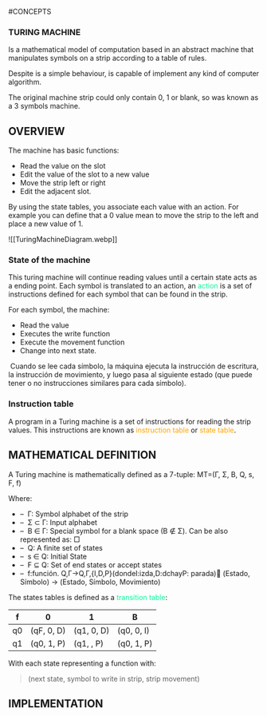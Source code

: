 #CONCEPTS 

### TURING MACHINE

Is a mathematical model of computation based in an abstract machine that manipulates symbols on a strip according to a table of rules. 

Despite is a simple behaviour, is capable of implement any kind of computer algorithm. 


The original machine strip could only contain 0, 1 or blank, so was known as a 3 symbols machine. 

## OVERVIEW

The machine has basic functions: 
* Read the value on the slot
* Edit the value of the slot to a new value
* Move the strip left or right
* Edit the adjacent slot. 

By using the state tables, you associate each value with an action. For example you can define that a 0 value mean to move the strip to the left and place a new value of 1. 

![[TuringMachineDiagram.webp]]

### State of the machine

This turing machine will continue reading values until a certain state acts as a ending point. 
Each symbol is translated to an action, an <span style="color:MediumSpringGreen;">action</span> is a set of instructions defined for each symbol that can be found in the strip. 

For each symbol, the machine: 
* Read the value
* Executes the write function
* Execute the movement function 
* Change into next state. 

 Cuando se lee cada símbolo, la máquina ejecuta la instrucción de escritura, la instrucción de movimiento, y luego pasa al siguiente estado (que puede tener o no instrucciones similares para cada símbolo).

### Instruction table

A program in a Turing machine is a set of instructions for reading the strip values. 
This instructions are known as <span style="color:orange;">instruction table</span> or <span style="color:orange;">state table</span>. 

## MATHEMATICAL DEFINITION

A Turing machine is mathematically defined as a 7-tuple: MT=(Γ, Σ, B, Q, s, F, f)

Where: 

- –  Γ: Symbol alphabet of the strip
- –  Σ ⊂ Γ: Input alphabet 
- –  B ∈ Γ: Special symbol for a blank space (B ∉ Σ). Can be also represented as: □
- –  Q: A finite set of states
- –  s ∈ Q: Initial State
- –  F ⊆ Q: Set of end states or accept states
- –  f:función.  Q,Γ→Q,Γ,{I,D,P}(dondeI:izda,D:dchayP: parada)
			(Estado, Símbolo) → (Estado, Símbolo, Movimiento)


The states tables is defined as a <span style="color:MediumSpringGreen;">transition table</span>: 

| f | 0 | 1 | B |
| ---- | ---- | ---- | ---- |
| q0 | (qF, 0, D) | (q1, 0, D) | (q0, 0, I) |
| q1  | (q0, 1, P) | (q1, , P) | (q0, 1, P) |
With each state representing a function with: 

> (next state, symbol to write in strip, strip movement)


## IMPLEMENTATION


###